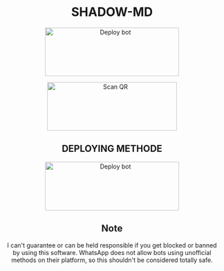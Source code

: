 <center>
 <h1> SHADOW-MD </h1>

<div align="center">
<a href="https://github.com/JoyBoySer/SHADOW-MD/fork" target="blank"><img align="center" src="https://i.imgur.com/cxaSEWe.png" alt="Deploy bot" height="112" width="310" /></a>
  
  

   
<a href="https://bit.ly/m/SHADOW-MD"><img align="center" src="https://i.imgur.com/dzPTA6u.png" alt="Scan QR" height="112" width="300" /></a><br>

## DEPLOYING METHODE
  
<a href="https://dashboard.heroku.com/new?template=https://github.com/JoyBoySer/SHADOW-MD.git" target="blank"><img align="center" src="https://i.imgur.com/6rs61MY.png" alt="Deploy bot" height="112" width="310" /></a>
  
 
## Note

I can't guarantee or can be held responsible if you get blocked or banned by using this software. WhatsApp does not allow bots using unofficial methods on their platform, so this shouldn't be considered totally safe. <br>

<div> </div></center>
